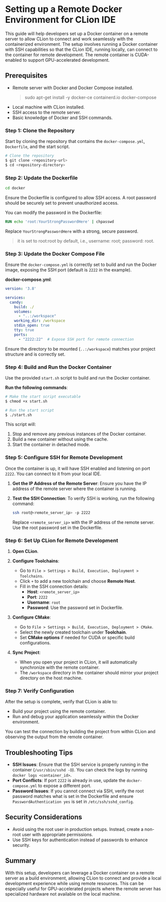 # Setting up a Remote Docker Environment for CLion IDE

This guide will help developers set up a Docker container on a remote server to allow CLion to connect and work seamlessly with the containerized environment. The setup involves running a Docker container with SSH capabilities so that the CLion IDE, running locally, can connect to the container for remote development. The remote container is CUDA-enabled to support GPU-accelerated development.

## Prerequisites

- Remote server with Docker and Docker Compose installed.
   > sudo apt-get install -y docker-ce containerd.io docker-compose
- Local machine with CLion installed.
- SSH access to the remote server.
- Basic knowledge of Docker and SSH commands.

### Step 1: Clone the Repository
Start by cloning the repository that contains the `docker-compose.yml`, `Dockerfile`, and the start script.
```bash
# Clone the repository
$ git clone <repository-url>
$ cd <repository-directory>
```

### Step 2: Update the Dockerfile

```bash
cd docker
```

Ensure the Dockerfile is configured to allow SSH access. A root password should be securely set to prevent unauthorized access.

You can modify the password in the Dockerfile:
```dockerfile
RUN echo 'root:YourStrongPasswordHere' | chpasswd
```
Replace `YourStrongPasswordHere` with a strong, secure password.

> it is set to root:root by default, i.e., username: root; password: root.

### Step 3: Update the Docker Compose File
Ensure the `docker-compose.yml` is correctly set to build and run the Docker image, exposing the SSH port (default is `2222` in the example).

**docker-compose.yml**:
```yaml
version: '3.8'

services:
  candy:
    build: ./
    volumes:
      - "..:/workspace"
    working_dir: /workspace
    stdin_open: true
    tty: true
    ports:
      - "2222:22"  # Expose SSH port for remote connection
```
Ensure the directory to be mounted (`..:/workspace`) matches your project structure and is correctly set.

### Step 4: Build and Run the Docker Container
Use the provided `start.sh` script to build and run the Docker container.

**Run the following commands**:
```bash
# Make the start script executable
$ chmod +x start.sh

# Run the start script
$ ./start.sh
```
This script will:
1. Stop and remove any previous instances of the Docker container.
2. Build a new container without using the cache.
3. Start the container in detached mode.

### Step 5: Configure SSH for Remote Development
Once the container is up, it will have SSH enabled and listening on port `2222`. You can connect to it from your local IDE.

1. **Get the IP Address of the Remote Server**:
   Ensure you have the IP address of the remote server where the container is running.

2. **Test the SSH Connection**:
   To verify SSH is working, run the following command:
   ```bash
   ssh root@<remote_server_ip> -p 2222
   ```
   Replace `<remote_server_ip>` with the IP address of the remote server. Use the root password set in the Dockerfile.

### Step 6: Set Up CLion for Remote Development

1. **Open CLion**.

2. **Configure Toolchains**:
    - Go to `File > Settings > Build, Execution, Deployment > Toolchains`.
    - Click `+` to add a new toolchain and choose **Remote Host**.
    - Fill in the SSH connection details:
        - **Host**: `<remote_server_ip>`
        - **Port**: `2222`
        - **Username**: `root`
        - **Password**: Use the password set in Dockerfile.

3. **Configure CMake**:
    - Go to `File > Settings > Build, Execution, Deployment > CMake`.
    - Select the newly created toolchain under **Toolchain**.
    - Set **CMake options** if needed for CUDA or specific build configurations.

4. **Sync Project**:
    - When you open your project in CLion, it will automatically synchronize with the remote container.
    - The `/workspace` directory in the container should mirror your project directory on the host machine.

### Step 7: Verify Configuration
After the setup is complete, verify that CLion is able to:
- Build your project using the remote container.
- Run and debug your application seamlessly within the Docker environment.

You can test the connection by building the project from within CLion and observing the output from the remote container.

## Troubleshooting Tips
- **SSH Issues**: Ensure that the SSH service is properly running in the container (`/usr/sbin/sshd -D`). You can check the logs by running `docker logs <container_id>`.
- **Port Conflicts**: If port `2222` is already in use, update the `docker-compose.yml` to expose a different port.
- **Password Issues**: If you cannot connect via SSH, verify the root password matches what is set in the Dockerfile and ensure `PasswordAuthentication yes` is set in `/etc/ssh/sshd_config`.

## Security Considerations
- Avoid using the root user in production setups. Instead, create a non-root user with appropriate permissions.
- Use SSH keys for authentication instead of passwords to enhance security.

## Summary
With this setup, developers can leverage a Docker container on a remote server as a build environment, allowing CLion to connect and provide a local development experience while using remote resources. This can be especially useful for GPU-accelerated projects where the remote server has specialized hardware not available on the local machine.


